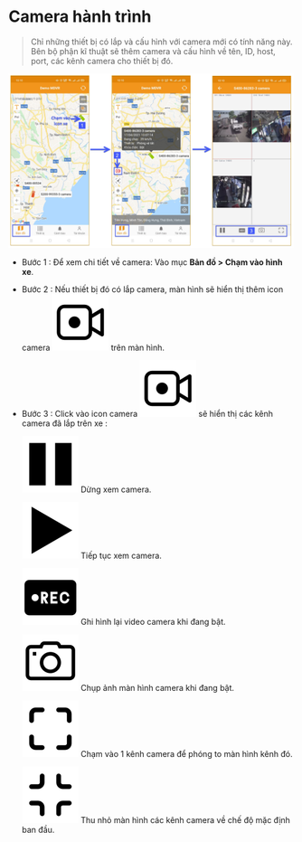 # Camera hành trình

> Chỉ những thiết bị có lắp và cấu hình với camera mới có tính năng này.
Bên bộ phận kĩ thuật sẽ thêm camera và cấu hình về tên, ID, host, port, các kênh camera cho thiết bị đó.



<span class="icon-left5">![Interface Web](/docs/assets/images/web-interface/app-gotrack365/cam-mdvr-1-365.jpg)

- Bước 1 : Để xem chi tiết về camera: Vào mục **Bản đồ > Chạm vào hình xe**.

- Bước 2 : Nếu thiết bị đó có lắp camera, màn hình sẽ hiển thị thêm icon camera <span class="icon-left svg-filter-circlered">![Ok](/docs/assets/images/web-interface/icon/SVG/icons8-live-video-on.svg) trên màn hình.

- Bước 3 :  Click vào icon camera <span class="icon-left svg-filter-circlered">![Ok](/docs/assets/images/web-interface/icon/SVG/icons8-live-video-on.svg) sẽ hiển thị các kênh camera đã lắp trên xe :

     <span class="icon-left svg-filter-info">![Ok](/docs/assets/images/web-interface/icon/SVG/icons8-pause.svg) Dừng xem camera.

     <span class="icon-left svg-filter-info">![Ok](/docs/assets/images/web-interface/icon/SVG/icons8-play.svg) Tiếp tục xem camera.

    <span class="icon-left svg-filter-info">![Ok](/docs/assets/images/web-interface/icon/SVG/icons8-video-record.svg) Ghi hình lại video camera khi đang bật.

    <span class="icon-left svg-filter-info">![Ok](/docs/assets/images/web-interface/icon/SVG/icons8-camera.svg) Chụp ảnh màn hình camera khi đang bật.

    <span class="icon-left svg-filter-info">![Ok](/docs/assets/images/web-interface/icon/SVG/icons8-full-screen.svg) Chạm vào 1 kênh camera để phóng to màn hình kênh đó.

    <span class="icon-left svg-filter-info">![Ok](/docs/assets/images/web-interface/icon/SVG/icons8-normal-screen.svg) Thu nhỏ màn hình các kênh camera về chế độ mặc định ban đầu.


